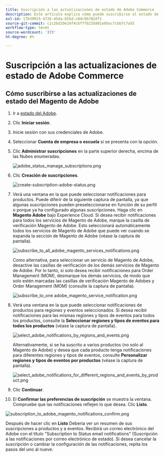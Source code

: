 ```yaml
---
title: Suscripción a las actualizaciones de estado de Adobe Commerce
description: Este artículo explica cómo puede suscribirse al estado de Adobe Commerce el [estado de Adobe](https://status.adobe.com) para obtener alertas de estado, actualizaciones e información sobre cualquier interrupción o mantenimiento importante.
exl-id: 17b39925-4726-45da-b55d-c04c9b782df1
source-git-commit: c1c2bd29e14f4cbfffb235801e95ec7cbb7c7a55
workflow-type: tm+mt
source-wordcount: '373'
ht-degree: 0%

---
```


# Suscripción a las actualizaciones de estado de Adobe Commerce

## Cómo suscribirse a las actualizaciones de estado del Magento de Adobe

1. Ir a [estado del Adobe](https://status.adobe.com).
1. Clic **Iniciar sesión**.
1. Inicie sesión con sus credenciales de Adobe.
1. Seleccionar **Cuenta de empresa o escuela** si se presenta con la opción.
1. Clic **Administrar suscripciones** en la parte superior derecha, encima de las Nubes enumeradas.

   ![adobe_status_manage_subscriptions.png](assets/adobe_status_manage_subscriptions.png)
1. Clic **Creación de suscripciones**.

   ![create-subscription-adobe-status.png](assets/create-subscription-adobe-status.png)
1. Verá una ventana en la que puede seleccionar notificaciones para productos. Puede diferir de la siguiente captura de pantalla, ya que algunas suscripciones pueden preseleccionarse en función de su perfil o porque ya ha configurado algunas suscripciones. Haga clic en **Magento Adobe** bajo Experience Cloud. Si desea recibir notificaciones para todos los servicios de Magento de Adobe, marque la casilla de verificación Magento de Adobe. Esto seleccionará automáticamente todos los servicios de Magento de Adobe que puede ver cuando se expanda la sección de Magento de Adobe (véase la captura de pantalla).

   ![subscribe_to_all_adobe_magento_services_notifications.png](assets/adobe_magento_all_services_notification.png)

   Como alternativa, para seleccionar un servicio de Magento de Adobe, desactive las casillas de verificación de los demás servicios de Magento de Adobe. Por lo tanto, si solo desea recibir notificaciones para Order Management (MOM), desmarque los demás servicios, de modo que solo estén marcadas las casillas de verificación Magento de Adobes y Order Management (MOM) (consulte la captura de pantalla).

   ![subscribe_to_one adobe_magento_service_notification.png](assets/adobe_magento_one_service_subscription.png)
1. Verá una ventana en la que puede seleccionar notificaciones de productos para regiones y eventos seleccionados. Si desea recibir notificaciones para las mismas regiones y tipos de eventos para todos los productos, consulte la **Seleccionar regiones y tipos de eventos para todos los productos** (véase la captura de pantalla).

   ![select_adobe_notifications_by_regions_and_events.png](assets/adobe_notifications_regions_events.png)

   Alternativamente, si se ha suscrito a varios productos (no solo al Magento de Adobe) y desea que cada producto tenga notificaciones para diferentes regiones y tipos de eventos, consulte **Personalizar regiones y tipos de eventos por productos** (véase la captura de pantalla).

   ![select_adobe_notifications_for_different_regions_and_events_by_product.png](assets/adobe_region_events_notifications_custom.png)
1. Clic **Continuar**.
1. El **Confirmar las preferencias de suscripción** se muestra la ventana. Compruebe que las notificaciones reflejen lo que desea. Clic **Listo**.

![subscription_to_adobe_magento_notifications_confirm.png](assets/adobe_status_notification_done.png)

Después de hacer clic en **Listo** Debería ver un resumen de sus suscripciones a productos y a eventos. Recibirá un correo electrónico del Adobe con el título &quot;Subscription to Status email notifications&quot; (Suscripción a las notificaciones por correo electrónico de estado). Si desea cancelar la suscripción o cambiar la configuración de las notificaciones, repita los pasos del uno al nueve.
